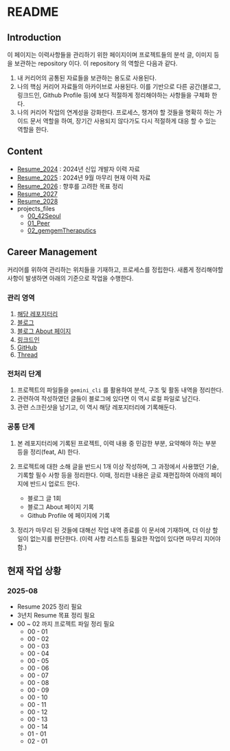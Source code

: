 # README 

## Introduction

이 페이지는 이력사항들을 관리하기 위한 페이지이며 프로젝트들의 분석 글, 이미지 등을 보관하는 repository 이다. 
이 repository 의 역할은 다음과 같다.

1. 내 커리어의 공통된 자료들을 보관하는 용도로 사용된다.
2. 나의 핵심 커리어 자료들의 아카이브로 사용된다. 이를 기반으로 다른 공간(블로그, 링크드인, Github Profile 등)에 보다 적절하게 정리해야하는 사항들을 구체화 한다.
3. 나의 커리어 작업의 연계성을 강화한다. 프로세스, 챙겨야 할 것들을 명확히 하는 가이드 문서 역할을 하여, 장기간 사용되지 않다가도 다시 적절하게 대응 할 수 있는 역할을 한다. 

## Content

- [Resume_2024]() : 2024년 신입 개발자 이력 자료
- [Resume_2025]() : 2024년 9월 마무리 현재 이력 자료
- [Resume_2026]() : 향후를 고려한 목표 정리 
- [Resume_2027]()
- [Resume_2028]()
- projects_files
    - [00_42Seoul]()
    - [01_Peer]()
    - [02_gemgemTheraputics]()


## Career Management

커리어를 위하여 관리하는 위치들을 기재하고, 프로세스를 정립한다. 새롭게 정리해야할 사항이 발생하면 아래의 기준으로 작업을 수행한다.

### 관리 영역

1. [해당 레포지터리](https://github.com/Paul2021-R/resume)
2. [블로그](https://paul2021-r.github.io/)
3. [블로그 About 페이지](https://paul2021-r.github.io/about.html)
4. [링크드인](https://www.linkedin.com/in/hansol-ryu-371581163/)
5. [GitHub](https://github.com/Paul2021-R)
6. [Thread](https://www.threads.com/@ryu_hsol)

### 전처리 단계

1. 프로젝트의 파일들을 `gemini_cli` 를 활용하여 분석, 구조 및 활동 내역을 정리한다.
2. 관련하여 작성하였던 글들이 블로그에 있다면 이 역시 로컬 파일로 남긴다. 
3. 관련 스크린샷을 남기고, 이 역시 해당 레포지터리에 기록해둔다.

### 공통 단계

1. 본 레포지터리에 기록된 프로젝트, 이력 내용 중 민감한 부분, 요약해야 하는 부분 등을 정리(feat, AI) 한다. 
2. 프로젝트에 대한 소해 글을 반드시 1개 이상 작성하며, 그 과정에서 사용했던 기술, 기록할 필수 사항 등을 정리한다. 이때, 정리한 내용은 글로 재편집하여 아래의 페이지에 반드시 업로드 한다. 
    - 블로그 글 1회 
    - 블로그 About 페이지 기록
    - Github Profile 에 페이지에 기록 

3. 정리가 마무리 된 것들에 대해선 작업 내역 종료를 이 문서에 기재하며, 더 이상 할 일이 없는지를 판단한다. (이력 사항 리스트등 필요한 작업이 있다면 마무리 지어야 함.)

## 현재 작업 상황

### 2025-08
- Resume 2025 정리 필요
- 3년치 Resume 목표 정리 필요
- 00 ~ 02 까지 프로젝트 파일 정리 필요
    - 00 - 01
    - 00 - 02
    - 00 - 03
    - 00 - 04
    - 00 - 05
    - 00 - 06
    - 00 - 07
    - 00 - 08
    - 00 - 09
    - 00 - 10
    - 00 - 11
    - 00 - 12
    - 00 - 13
    - 00 - 14
    - 01 - 01
    - 02 - 01

